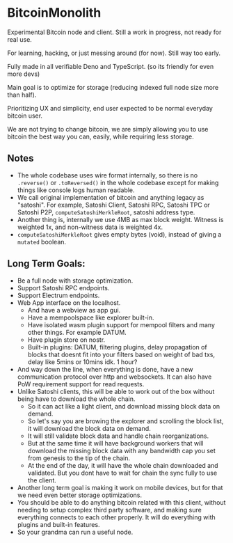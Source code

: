 # BitcoinMonolith

Experimental Bitcoin node and client. Still a work in progress, not ready for real use.

For learning, hacking, or just messing around (for now). Still way too early.

Fully made in all verifiable Deno and TypeScript. (so its friendly for even more devs)

Main goal is to optimize for storage (reducing indexed full node size more than half).

Prioritizing UX and simplicity, end user expected to be normal everyday bitcoin user.

We are not trying to change bitcoin, we are simply allowing you to use bitcoin the best way you can, easily, while requiring less storage.

## Notes

- The whole codebase uses wire format internally, so there is no `.reverse()` or `.toReversed()` in the whole codebase
  except for making things like console logs human readable.
- We call original implementation of bitcoin and anything legacy as "satoshi". For example, Satoshi Client, Satoshi RPC,
  Satoshi TPC or Satoshi P2P, `computeSatoshiMerkleRoot`, satoshi address type.
- Another thing is, internally we use 4MB as max block weight. Witness is weighted 1x, and non-witness data is weighted
  4x.
- `computeSatoshiMerkleRoot` gives empty bytes (void), instead of giving a `mutated` boolean.

## Long Term Goals:

- Be a full node with storage optimization.
- Support Satoshi RPC endpoints.
- Support Electrum endpoints.
- Web App interface on the localhost.
  - And have a webview as app gui.
  - Have a mempoolspace like explorer built-in.
  - Have isolated wasm plugin support for mempool filters and many other things. For example DATUM.
  - Have plugin store on nostr.
  - Built-in plugins: DATUM, filtering plugins, delay propagation of blocks that doesnt fit into your filters based on
    weight of bad txs, delay like 5mins or 10mins idk. 1 hour?
- And way down the line, when everything is done, have a new communication protocol over http and websockets. It can
  also have PoW requirement support for read requests.
- Unlike Satoshi clients, this will be able to work out of the box without being have to download the whole chain.
  - So it can act like a light client, and download missing block data on demand.
  - So let's say you are browing the explorer and scrolling the block list, it will download the block data on demand.
  - It will still validate block data and handle chain reorganizations.
  - But at the same time it will have background workers that will download the missing block data with any bandwidth
    cap you set from genesis to the tip of the chain.
  - At the end of the day, it will have the whole chain downloaded and validated. But you dont have to wait for chain
    the sync fully to use the client.
- Another long term goal is making it work on mobile devices, but for that we need even better storage optimizations.
- You should be able to do anything bitcoin related with this client, without needing to setup complex third party
  software, and making sure everything connects to each other properly. It will do everything with plugins and built-in
  features.
- So your grandma can run a useful node.
